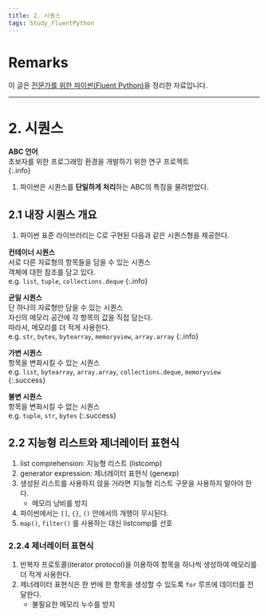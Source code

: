 ```yaml
---
title: 2. 시퀀스
tags: Study_FluentPython
---
```


# Remarks
이 글은 [전문가를 위한 파이썬(Fluent Python)](https://books.google.co.kr/books/about/%EC%A0%84%EB%AC%B8%EA%B0%80%EB%A5%BC_%EC%9C%84%ED%95%9C_%ED%8C%8C%EC%9D%B4%EC%8D%AC.html?id=NJpIDwAAQBAJ&printsec=frontcover&source=kp_read_button&redir_esc=y#v=onepage&q&f=false)을 정리한 자료입니다.

<!--more-->

---

# 2. 시퀀스

**ABC 언어**  
초보자를 위한 프로그래밍 환경을 개발하기 위한 연구 프로젝트  
{:.info}

1. 파이썬은 시퀀스를 **단일하게 처리**하는 ABC의 특징을 물려받았다.


## 2.1 내장 시퀀스 개요
1. 파이썬 표준 라이브러리는 C로 구현된 다음과 같은 시퀀스형을 제공한다.

**컨테이너 시퀀스**  
서로 다른 자료형의 항목들을 담을 수 있는 시퀀스  
객체에 대한 참조를 담고 있다.  
e.g. `list`, `tuple`, `collections.deque`
{:.info}

**균일 시퀀스**  
단 하나의 자료형만 담을 수 있는 시퀀스  
자신의 메모리 공간에 각 항목의 값을 직접 담는다.  
따라서, 메모리를 더 적게 사용한다.  
e.g. `str`, `bytes`, `bytearray`, `memoryview`, `array.array`
{:.info}


**가변 시퀀스**  
항목을 변화시킬 수 있는 시퀀스  
e.g. `list`, `bytearray`, `array.array`, `collections.deque`, `memoryview`  
{:.success}

**불변 시퀀스**  
항목을 변화시킬 수 없는 시퀀스  
e.g. `tuple`, `str`, `bytes`
{:.success}


## 2.2 지능형 리스트와 제너레이터 표현식
1. list comprehension: 지능형 리스트 (listcomp)
2. generator expression: 제너레이터 표현식 (genexp)
3. 생성된 리스트를 사용하지 않을 거라면 지능형 리스트 구문을 사용하지 말아야 한다.
   - 메모리 낭비를 방지
4. 파이썬에서는 `[]`, `{}`, `()` 안에서의 개행이 무시된다.
5. `map()`, `filter()` 를 사용하는 대신 listcomp를 선호

### 2.2.4 제너레이터 표현식
1. 반복자 프로토콜(iterator protocol)을 이용하여 항목을 하나씩 생성하여 메모리를 더 적게 사용한다.
2. 제너레이터 표현식은 한 번에 한 항목을 생성할 수 있도록 `for` 루프에 데이터를 전달한다.
    - 불필요한 메모리 누수를 방지
